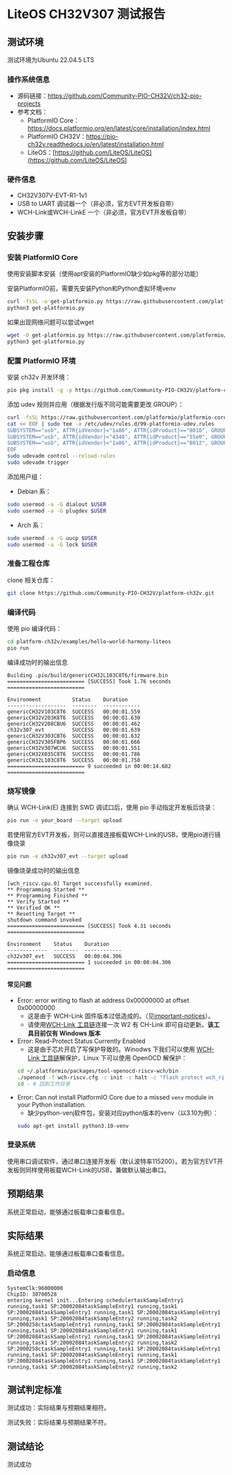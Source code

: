 # LiteOS CH32V307 测试报告

## 测试环境

测试环境为Ubuntu 22.04.5 LTS

### 操作系统信息
- 源码链接：https://github.com/Community-PIO-CH32V/ch32-pio-projects
- 参考文档：
    - PlatformIO Core：https://docs.platformio.org/en/latest/core/installation/index.html
    - PlatformIO CH32V：https://pio-ch32v.readthedocs.io/en/latest/installation.html
    - LiteOS：[https://github.com/LiteOS/LiteOS](https://github.com/LiteOS/LiteOS)

### 硬件信息

- CH32V307V-EVT-R1-1v1
- USB to UART 调试器一个（非必须，官方EVT开发板自带）
- WCH-Link或WCH-LinkE 一个（非必须，官方EVT开发板自带）

## 安装步骤

### 安装 PlatformIO Core

使用安装脚本安装（使用apt安装的PlatformIO缺少如pkg等的部分功能）

安装PlatformIO前，需要先安装Python和Python虚拟环境venv

```bash
curl -fsSL -o get-platformio.py https://raw.githubusercontent.com/platformio/platformio-core-installer/master/get-platformio.py
python3 get-platformio.py
```

如果出现网络问题可以尝试wget

```bash
wget -O get-platformio.py https://raw.githubusercontent.com/platformio/platformio-core-installer/master/get-platformio.py
python3 get-platformio.py
```

### 配置 PlatformIO 环境

安装 ch32v 开发环境：

```bash
pio pkg install -g -p https://github.com/Community-PIO-CH32V/platform-ch32v.git
```

添加 udev 规则并应用（根据发行版不同可能需要更改 GROUP）：

```bash
curl -fsSL https://raw.githubusercontent.com/platformio/platformio-core/develop/platformio/assets/system/99-platformio-udev.rules | sudo tee /etc/udev/rules.d/99-platformio-udev.rules
cat << EOF | sudo tee -a /etc/udev/rules.d/99-platformio-udev.rules
SUBSYSTEM=="usb", ATTR{idVendor}="1a86", ATTR{idProduct}=="8010", GROUP="plugdev"
SUBSYSTEM=="usb", ATTR{idVendor}="4348", ATTR{idProduct}=="55e0", GROUP="plugdev"
SUBSYSTEM=="usb", ATTR{idVendor}="1a86", ATTR{idProduct}=="8012", GROUP="plugdev"
EOF
sudo udevadm control --reload-rules
sudo udevadm trigger
```

添加用户组：
- Debian 系：
```bash
sudo usermod -a -G dialout $USER
sudo usermod -a -G plugdev $USER
```
- Arch 系：
```bash
sudo usermod -a -G uucp $USER
sudo usermod -a -G lock $USER
```

### 准备工程仓库

clone 相关仓库：
```bash
git clone https://github.com/Community-PIO-CH32V/platform-ch32v.git
```

### 编译代码

使用 pio 编译代码：
```bash
cd platform-ch32v/examples/hello-world-harmony-liteos
pio run
```
编译成功时的输出信息
```log
Building .pio/build/genericCH32L103C8T6/firmware.bin
========================= [SUCCESS] Took 1.76 seconds =========================

Environment          Status    Duration
-------------------  --------  ------------
genericCH32V103C8T6  SUCCESS   00:00:01.559
genericCH32V203K8T6  SUCCESS   00:00:01.630
genericCH32V208CBU6  SUCCESS   00:00:01.462
ch32v307_evt         SUCCESS   00:00:01.639
genericCH32V303CBT6  SUCCESS   00:00:01.632
genericCH32V305FBP6  SUCCESS   00:00:01.666
genericCH32V307WCU6  SUCCESS   00:00:01.551
genericCH32X035C8T6  SUCCESS   00:00:01.786
genericCH32L103C8T6  SUCCESS   00:00:01.758
========================= 9 succeeded in 00:00:14.682 =========================
```

### 烧写镜像

确认 WCH-Link(E) 连接到 SWD 调试口后，使用 pio 手动指定开发板后烧录：
```bash
pio run -e your_board --target upload
```
若使用官方EVT开发板，则可以直接连接板载WCH-Link的USB，使用pio进行镜像烧录
```bash
pio run -e ch32v307_evt --target upload
```
镜像烧录成功时的输出信息
```log
[wch_riscv.cpu.0] Target successfully examined.
** Programming Started **
** Programming Finished **
** Verify Started **
** Verified OK **
** Resetting Target **
shutdown command invoked
========================= [SUCCESS] Took 4.31 seconds =========================

Environment    Status    Duration
-------------  --------  ------------
ch32v307_evt   SUCCESS   00:00:04.306
========================= 1 succeeded in 00:00:04.306 =========================

```

#### 常见问题

- Error: error writing to flash at address 0x00000000 at offset 0x00000000
    - 这是由于 WCH-Link 固件版本过低造成的。（见[important-notices](https://github.com/Community-PIO-CH32V/platform-ch32v?tab=readme-ov-file#important-notices)）。
    - 请使用[WCH-Link 工具链](https://www.wch.cn/downloads/WCH-LinkUtility_ZIP.html)连接一次 W2 有 CH-Link 即可自动更新。**该工具目前仅有 Windows 版本**
- Error: Read-Protect Status Currently Enabled
    - 这是由于芯片开启了写保护导致的。Winodws 下我们可以使用 [WCH-Link 工具链](https://www.wch.cn/downloads/WCH-LinkUtility_ZIP.html)解保护，Linux 下可以使用 OpenOCD 解保护：
    ```bash
    cd ~/.platformio/packages/tool-openocd-riscv-wch/bin
    ./openocd -f wch-riscv.cfg -c init -c halt -c "flash protect wch_riscv 0 last  off " -c exit
    cd - # 回到工作目录
    ```
- Error: Can not install PlatformIO Core due to a missed `venv` module in your Python installation.
    - 缺少python-venj软件包，安装对应python版本的venv（以3.10为例）：
    ```bash
    sudo apt-get install python3.10-venv
    ```


### 登录系统

使用串口调试软件，通过串口连接开发板（默认波特率115200）。若为官方EVT开发板则同样使用板载WCH-Link的USB，兼做默认输出串口。

## 预期结果

系统正常启动，能够通过板载串口查看信息。

## 实际结果

系统正常启动，能够通过板载串口查看信息。

### 启动信息

```log
SystemClk:96000000
ChipID: 30700528
entering kernel init...Entering schedulertaskSampleEntry1 running,task1 SP:20002084taskSampleEntry1 running,task1 SP:20002084taskSampleEntry1 running,task1 SP:20002084taskSampleEntry1 running,task1 SP:20002084taskSampleEntry2 running,task2 SP:2000258ctaskSampleEntry1 running,task1 SP:20002084taskSampleEntry1 running,task1 SP:20002084taskSampleEntry1 running,task1 SP:20002084taskSampleEntry1 running,task1 SP:20002084taskSampleEntry1 running,task1 SP:20002084taskSampleEntry2 running,task2 SP:2000258ctaskSampleEntry1 running,task1 SP:20002084taskSampleEntry1 running,task1 SP:20002084taskSampleEntry1 running,task1 SP:20002084taskSampleEntry1 running,task1 SP:20002084taskSampleEntry1 running,task1 SP:20002084taskSampleEntry2 running,task2
```

## 测试判定标准

测试成功：实际结果与预期结果相符。

测试失败：实际结果与预期结果不符。

## 测试结论

测试成功